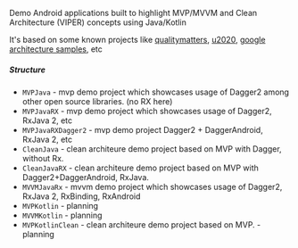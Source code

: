 Demo Android applications built to highlight MVP/MVVM and Clean Architecture (VIPER) concepts using Java/Kotlin

It's based on some known projects like [qualitymatters](https://github.com/artem-zinnatullin/qualitymatters), [u2020](https://github.com/JakeWharton/u2020),
[google architecture samples](https://github.com/googlesamples/android-architecture), etc

##### Structure
* `MVPJava` - mvp demo project which showcases usage of Dagger2 among other open source libraries. (no RX here)
* `MVPJavaRX`   - mvp demo project which showcases usage of Dagger2, RxJava 2, etc
* `MVPJavaRXDagger2`   - mvp demo project Dagger2 + DaggerAndroid, RxJava 2, etc
* `CleanJava` - clean architeure demo project based on MVP with Dagger, without Rx.
* `CleanJavaRX` - clean architeure demo project based on MVP with Dagger2+DaggerAndroid, RxJava.
* `MVVMJavaRx` - mvvm demo project which showcases usage of Dagger2, RxJava 2, RxBinding, RxAndroid
* `MVPKotlin` - planning
* `MVVMKotlin` - planning
* `MVPKotlinClean` - clean architeure demo project based on MVP. - planning

